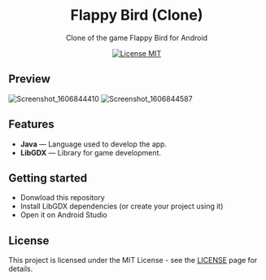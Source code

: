<h1 align="center">
<br>
Flappy Bird (Clone)
</h1>

<p align="center">Clone of the game Flappy Bird for Android</p>

<p align="center">
  <a href="https://opensource.org/licenses/MIT">
    <img src="https://img.shields.io/badge/License-MIT-blue.svg" alt="License MIT">
  </a>
 <br>
</p>


## Preview

![Screenshot_1606844410](https://user-images.githubusercontent.com/65514572/100776624-86608f80-33e3-11eb-83d7-a2eaf68dfea9.png) ![Screenshot_1606844587](https://user-images.githubusercontent.com/65514572/100776854-d0e20c00-33e3-11eb-8296-bb63bfa72257.png)



## Features
[//]: # (Add the features of your project here:)

- **Java** — Language used to develop the app.
- **LibGDX** — Library for game development.


## Getting started

- Donwload this repository
- Install LibGDX dependencies (or create your project using it)
- Open it on Android Studio


## License

This project is licensed under the MIT License - see the [LICENSE](https://opensource.org/licenses/MIT) page for details.

